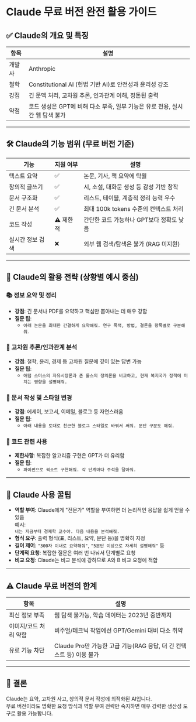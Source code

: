 # Claude 무료 버전 완전 활용 가이드

## ✅ Claude의 개요 및 특징

| 항목     | 설명                                                                 |
|----------|----------------------------------------------------------------------|
| 개발사   | Anthropic                                                            |
| 철학     | Constitutional AI (헌법 기반 AI)로 안전성과 윤리성 강조               |
| 강점     | 긴 문맥 처리, 고차원 추론, 인과관계 이해, 정돈된 출력                |
| 약점     | 코드 생성은 GPT에 비해 다소 부족, 일부 기능은 유료 전용, 실시간 웹 탐색 불가 |

---

## 🛠️ Claude의 기능 범위 (무료 버전 기준)

| 기능             | 지원 여부 | 설명                                               |
|------------------|-----------|----------------------------------------------------|
| 텍스트 요약      | ✅        | 논문, 기사, 책 요약에 탁월                         |
| 창의적 글쓰기    | ✅        | 시, 소설, 대화문 생성 등 감성 기반 창작             |
| 문서 구조화      | ✅        | 리스트, 테이블, 계층적 정리 능력 우수              |
| 긴 문서 분석     | ✅        | 최대 100k tokens 수준의 컨텍스트 처리              |
| 코드 작성        | ⚠️ 제한적 | 간단한 코드 가능하나 GPT보다 정확도 낮음           |
| 실시간 정보 검색 | ❌        | 외부 웹 검색/탐색은 불가 (RAG 미지원)              |

---

## 🧩 Claude의 활용 전략 (상황별 예시 중심)

### 📚 정보 요약 및 정리
- **강점**: 긴 문서나 PDF를 요약하고 핵심만 뽑아내는 데 매우 강함
- **질문 팁**:
    - `아래 논문을 최대한 간결하게 요약해줘. 연구 목적, 방법, 결론을 항목별로 구분해줘.`

### 🧠 고차원 추론/인과관계 분석
- **강점**: 철학, 윤리, 경제 등 고차원 질문에 깊이 있는 답변 가능
- **질문 팁**:
    - `애덤 스미스의 자유시장론과 존 롤스의 정의론을 비교하고, 현재 복지국가 정책에 미치는 영향을 설명해줘.`

### 🧾 문서 작성 및 스타일 변경
- **강점**: 에세이, 보고서, 이메일, 블로그 등 자연스러움
- **질문 팁**:
    - `아래 내용을 토대로 친근한 블로그 스타일로 바꿔서 써줘. 문단 구분도 해줘.`

### 🤖 코드 관련 사용
- **제한사항**: 복잡한 알고리즘 구현은 GPT가 더 유리함
- **질문 팁**:
    - `파이썬으로 퀵소트 구현해줘. 각 단계마다 주석을 달아줘.`

---

## 🧠 Claude 사용 꿀팁

- **역할 부여**: Claude에게 "전문가" 역할을 부여하면 더 논리적인 응답을 쉽게 얻을 수 있음  
  예시:  
  `너는 지금부터 경제학 교수야. 다음 내용을 분석해줘.`
- **형식 요구**: 출력 형식(표, 리스트, 요약, 문단 등)을 명확히 지정  
- **길이 제어**: `"300자 이내로 요약해줘"`, `"5문단 이상으로 자세히 설명해줘"` 등  
- **단계적 요청**: 복잡한 질문은 여러 번 나눠서 단계별로 요청  
- **비교 요청**: Claude는 비교 분석에 강하므로 A와 B 비교 요청에 적합

---

## ⚠️ Claude 무료 버전의 한계

| 항목                   | 설명                                                                  |
|------------------------|-----------------------------------------------------------------------|
| 최신 정보 부족         | 웹 탐색 불가능, 학습 데이터는 2023년 중반까지                         |
| 이미지/코드 처리 약함 | 비주얼/테크닉 작업에선 GPT/Gemini 대비 다소 취약                      |
| 유료 기능 차단         | Claude Pro만 가능한 고급 기능(RAG 응답, 더 긴 컨텍스트 등) 이용 불가   |

---

## 🏁 결론

Claude는 요약, 고차원 사고, 창의적 문서 작성에 최적화된 AI입니다.  
무료 버전이라도 명확한 요청 방식과 역할 부여 전략만 숙지하면 매우 강력한 생산성 도구로 활용 가능합니다.
